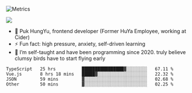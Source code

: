 ![Metrics](https://metrics.lecoq.io/trojan0523)

![](https://camo.githubusercontent.com/0e5b9473d9524d70afdc301796613e02438961e4c64a59b012e4ce88252ed8cb/68747470733a2f2f726561646d652d747970696e672d7376672e6865726f6b756170702e636f6d3f666f6e743d4d656e6c6f2673697a653d32342663656e7465723d74727565267643656e7465723d747275652677696474683d353030266c696e65733d636f6e736f6c652e6c6f67282748656c6c6f2b576f726c642127293b45766572797468696e672b68617070656e732b666f722b7468652b626573742e)

 - 🔭 Puk HungYu, frontend developer (Former HuYa Employee, working at Cider)
 - ⚡ Fun fact: high pressure, anxiety, self-driven learning 
 - 🤔 I’m self-taught and have been programming since 2020. truly believe clumsy birds have to start flying early

 <!--START_SECTION:waka-->

```text
TypeScript   25 hrs          ████████████████▓░░░░░░░░   67.11 %
Vue.js       8 hrs 18 mins   █████▓░░░░░░░░░░░░░░░░░░░   22.32 %
JSON         59 mins         ▓░░░░░░░░░░░░░░░░░░░░░░░░   02.68 %
Other        50 mins         ▓░░░░░░░░░░░░░░░░░░░░░░░░   02.25 %
```

<!--END_SECTION:waka-->

 
<!--
**Trojan0523/Trojan0523** is a ✨ _special_ ✨ repository because its `README.md` (this file) appears on your GitHub profile.

Here are some ideas to get you started:

- 👯 looking to collaborate on where? i don`t know
- 🤔 I’m looking for help with ...
- 💬 Ask me about ...
- 📫 How to reach me: ...
- 😄 Pronouns: ...
- ⚡ Fun fact: ...
![](https://komarev.com/ghpvc/?username=trojan0523)
<img align="left" width="350px" height="180px" src="https://github-readme-stats.vercel.app/api?username=trojan0523&show_icons=true&icon_color=199861&count_private=true" />
<img width="350px" height="165px" alt="Most Used Lang" src="https://github-readme-stats.vercel.app/api/top-langs/?username=trojan0523&layout=compact" />

### Hi there 👋   ![](https://komarev.com/ghpvc/?username=trojan0523&color=ff69b4&label=PV+Since+2020-1-1)

-->
